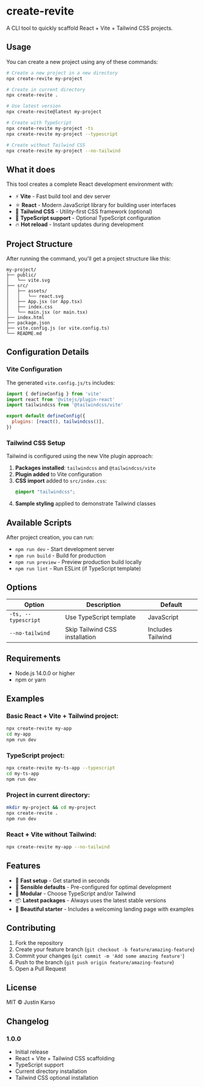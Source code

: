 # create-revite

A CLI tool to quickly scaffold React + Vite + Tailwind CSS projects.

## Usage

You can create a new project using any of these commands:

```bash
# Create a new project in a new directory
npx create-revite my-project

# Create in current directory
npx create-revite .

# Use latest version
npx create-revite@latest my-project

# Create with TypeScript
npx create-revite my-project -ts
npx create-revite my-project --typescript

# Create without Tailwind CSS
npx create-revite my-project --no-tailwind
```

## What it does

This tool creates a complete React development environment with:

- ⚡ **Vite** - Fast build tool and dev server
- ⚛️ **React** - Modern JavaScript library for building user interfaces  
- 🎨 **Tailwind CSS** - Utility-first CSS framework (optional)
- 📝 **TypeScript support** - Optional TypeScript configuration
- 🔥 **Hot reload** - Instant updates during development

## Project Structure

After running the command, you'll get a project structure like this:

```
my-project/
├── public/
│   └── vite.svg
├── src/
│   ├── assets/
│   │   └── react.svg
│   ├── App.jsx (or App.tsx)
│   ├── index.css
│   └── main.jsx (or main.tsx)
├── index.html
├── package.json
├── vite.config.js (or vite.config.ts)
└── README.md
```

## Configuration Details

### Vite Configuration

The generated `vite.config.js/ts` includes:

```javascript
import { defineConfig } from 'vite'
import react from '@vitejs/plugin-react'
import tailwindcss from '@tailwindcss/vite'

export default defineConfig({
  plugins: [react(), tailwindcss()],
})
```

### Tailwind CSS Setup

Tailwind is configured using the new Vite plugin approach:

1. **Packages installed**: `tailwindcss` and `@tailwindcss/vite`
2. **Plugin added** to Vite configuration
3. **CSS import** added to `src/index.css`:
   ```css
   @import "tailwindcss";
   ```
4. **Sample styling** applied to demonstrate Tailwind classes

## Available Scripts

After project creation, you can run:

- `npm run dev` - Start development server
- `npm run build` - Build for production
- `npm run preview` - Preview production build locally
- `npm run lint` - Run ESLint (if TypeScript template)

## Options

| Option | Description | Default |
|--------|-------------|---------|
| `-ts, --typescript` | Use TypeScript template | JavaScript |
| `--no-tailwind` | Skip Tailwind CSS installation | Includes Tailwind |

## Requirements

- Node.js 14.0.0 or higher
- npm or yarn

## Examples

### Basic React + Vite + Tailwind project:
```bash
npx create-revite my-app
cd my-app
npm run dev
```

### TypeScript project:
```bash
npx create-revite my-ts-app --typescript
cd my-ts-app
npm run dev
```

### Project in current directory:
```bash
mkdir my-project && cd my-project
npx create-revite .
npm run dev
```

### React + Vite without Tailwind:
```bash
npx create-revite my-app --no-tailwind
```

## Features

- 🚀 **Fast setup** - Get started in seconds
- 🎯 **Sensible defaults** - Pre-configured for optimal development
- 🧩 **Modular** - Choose TypeScript and/or Tailwind
- 📦 **Latest packages** - Always uses the latest stable versions
- 🎨 **Beautiful starter** - Includes a welcoming landing page with examples

## Contributing

1. Fork the repository
2. Create your feature branch (`git checkout -b feature/amazing-feature`)
3. Commit your changes (`git commit -m 'Add some amazing feature'`)
4. Push to the branch (`git push origin feature/amazing-feature`)
5. Open a Pull Request

## License

MIT © Justin Karso

## Changelog

### 1.0.0
- Initial release
- React + Vite + Tailwind CSS scaffolding
- TypeScript support
- Current directory installation
- Tailwind CSS optional installation